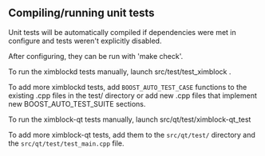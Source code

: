 Compiling/running unit tests
------------------------------------

Unit tests will be automatically compiled if dependencies were met in configure
and tests weren't explicitly disabled.

After configuring, they can be run with 'make check'.

To run the ximblockd tests manually, launch src/test/test_ximblock .

To add more ximblockd tests, add `BOOST_AUTO_TEST_CASE` functions to the existing
.cpp files in the test/ directory or add new .cpp files that
implement new BOOST_AUTO_TEST_SUITE sections.

To run the ximblock-qt tests manually, launch src/qt/test/ximblock-qt_test

To add more ximblock-qt tests, add them to the `src/qt/test/` directory and
the `src/qt/test/test_main.cpp` file.
